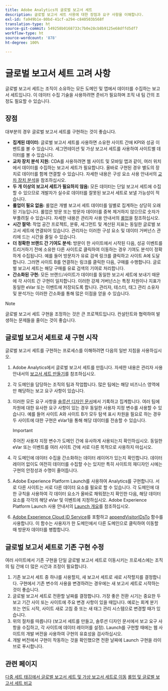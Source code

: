 ```yaml
---
title: Adobe Analytics의 글로벌 보고서 세트
description: 글로벌 보고서 세트 사용에 대한 장점과 요구 사항을 이해합니다.
exl-id: fa949b1e-80bd-41cf-a294-c840503b568f
translation-type: ht
source-git-commit: 549258b0168733c7b0e28cb8b9125e68dffd5df7
workflow-type: ht
source-wordcount: '878'
ht-degree: 100%

---
```


# 글로벌 보고서 세트 고려 사항

글로벌 보고서 세트는 조직이 소유하는 모든 도메인 및 앱에서 데이터를 수집하는 보고서 세트입니다. 이 데이터 수집 기술을 사용하려면 준비가 필요하며 조직 내 팀 간의 조정도 필요할 수 있습니다.

## 장점

대부분의 경우 글로벌 보고서 세트를 구현하는 것이 좋습니다.

* **집계된 데이터:** 글로벌 보고서 세트를 사용하면 소유한 사이트 간에 KPI와 성공 이벤트를 볼 수 있습니다. 세그먼테이션 및 가상 보고서 세트를 사용하여 사이트별 데이터를 볼 수 있습니다.
* **교차 장치 분석 지원:** CDA를 사용하려면 웹 사이트 및 모바일 앱과 같이, 여러 위치에서 데이터를 수집하는 보고서 세트가 필요합니다. 올바로 구현된 경우 별도의 장치로 데이터를 함께 연결할 수 있습니다. 자세한 내용은 구성 요소 사용 안내서의 [교차 장치 분석](../../components/cda/overview.md)을 참조하십시오.
* **두 개 이상의 보고서 세트가 필요하지 않음:** 모든 데이터는 단일 보고서 세트에 수집할 수 있으므로 개발자가 실수로 데이터를 잘못된 보고서 세트로 보낼 가능성이 적습니다.
* **롤업이 필요 없음:** 롤업은 개별 보고서 세트 데이터를 일별로 집계하는 상당히 오래된 기능입니다. 롤업은 방문 또는 방문자 데이터를 중복 제거하지 않으므로 숫자가 부풀려질 수 있습니다. 자세한 내용은 관리자 사용 안내서의 [롤업](../../admin/c-manage-report-suites/rollup-report-suite.md)을 참조하십시오.
* **시간 절약:** 작업 공간 프로젝트, 분류, 세그먼트 및 계산된 지표는 동일한 글로벌 보고서 세트에 연결되어 있습니다. 관리자는 이러한 구성 요소 및 데이터 거버넌스 관리에 드는 시간을 줄일 수 있습니다.
* **더 정확한 브랜드 간 기여도 분석:** 방문이 한 사이트에서 시작된 다음, 성공 이벤트를 트리거하기 전에 소유한 다른 사이트로 클릭하여 이동하는 경우 기여도 분석이 정확하게 수집됩니다. 예를 들어 방문자가 유료 검색 링크를 클릭하고 사이트 A에 도달합니다. 그러면 사이트 B를 연결하는 링크를 클릭한 다음, 구매를 수행합니다. 글로벌 보고서 세트는 해당 구매를 유료 검색의 기여로 처리합니다.
* **간소화된 구현:** 모든 브랜드/사이트가 데이터를 동일한 보고서 세트에 보내기 때문에 각 사이트 간 구현이 일치합니다. 이러한 강제 거버넌스는 특정 차원이나 지표가 동일한 eVar 또는 이벤트에 저장되도록 합니다. 관리자, 테스터, 태그 관리 소유자 및 분석가는 이러한 간소화를 통해 많은 이점을 얻을 수 있습니다.

>[!NOTE]
>
>글로벌 보고서 세트 구현을 조정하는 것은 큰 프로젝트입니다. 컨설턴트와 협력하여 발생하는 문제들을 줄이는 것이 좋습니다.

## 글로벌 보고서 세트로 새 구현 시작

글로벌 보고서 세트를 구현하는 프로세스를 이해하려면 다음의 일반 지침을 사용하십시오.

1. Adobe Analytics에서 글로벌 보고서 세트를 만듭니다. 자세한 내용은 관리자 사용 안내서의 [보고서 세트 만들기](/help/admin/c-manage-report-suites/c-new-report-suite/t-create-a-report-suite.md)를 참조하십시오.
1. 각 도메인을 담당하는 조직의 팀과 작업합니다. 많은 팀에는 해당 비즈니스 영역에만 해당하는 보고 요구 사항이 있습니다.
1. 이러한 모든 요구 사항을 [솔루션 디자인 문서](solution-design.md)에서 기록하고 집계합니다. 여러 팀에 차원에 대한 유사한 요구 사항이 있는 경우 동일한 사용자 지정 변수를 사용할 수 있습니다. 예를 들어 사이트 A와 사이트 B가 모두 탐색 표시 차원을 필요로 하는 경우 두 사이트에 대한 구현은 eVar1을 통해 해당 데이터를 전송할 수 있습니다.

   >[!IMPORTANT]
   >
   >주어진 사용자 지정 변수가 도메인 간에 유사하게 사용되는지 확인하십시오. 동일한 eVar 또는 이벤트를 여러 사이트 간에 서로 다른 목적으로 사용하지 마십시오.
1. 각 도메인에 데이터 수집을 간소화하는 데이터 레이어가 있는지 확인합니다. 데이터 레이어 없이도 여전히 데이터를 수집할 수는 있지만 특히 사이트의 재디자인 시에는 구현의 안정성과 수명이 줄어듭니다.
1. Adobe Experience Platform Launch를 사용하여 Analytics를 구현합니다. 서로 다른 사이트는 서로 다른 데이터 요소를 필요로 할 수 있습니다. 각 도메인에 대한 규칙을 사용하여 각 데이터 요소가 올바로 채워졌는지 확인한 다음, 해당 데이터 요소를 각각의 해당 eVar 및 이벤트에 지정하십시오. Adobe Experience Platform Launch 사용 안내서의 [Launch 개요](https://docs.adobe.com/content/help/ko-KR/launch/using/overview.html)를 참조하십시오.
1. [Adobe Experience Cloud ID Service](https://docs.adobe.com/content/help/ko-KR/id-service/using/home.html)를 포함하고 [appendVisitorIDsTo](https://docs.adobe.com/content/help/ko-KR/id-service/using/id-service-api/methods/appendvisitorid.html) 함수를 사용합니다. 이 함수는 사용자가 한 도메인에서 다른 도메인으로 클릭하여 이동할 때 방문자 데이터를 병합합니다.

## 글로벌 보고서 세트로 기존 구현 수정

여러 사이트에서 기존 구현을 단일 글로벌 보고서 세트로 이동시키는 프로세스에는 조직의 팀 간에 더 많은 시간과 조정이 필요합니다.

1. 기존 보고서 세트 중 하나를 사용할지, 새 보고서 세트로 새로 시작할지를 결정합니다. 구현에서 기존 변수의 사용을 변경하려는 경우에는 새 보고서 세트로 시작하는 것이 좋습니다.
2. 글로벌 보고서 세트로 전환할 날짜를 결정합니다. 가장 좋은 전환 시기는 중요한 두 보고 기간 사이 또는 사이트에 주요 변경 사항이 있을 때입니다. 예로는 회계 분기 또는 연도 시작, 사이트 새로 고침 중 또는 새 태그 관리 시스템으로 변경할 때가 있습니다.
3. 위의 절차를 따릅니다 (보고서 세트를 만들고, 솔루션 디자인 문서에서 보고 요구 사항을 수집하고, 각 사이트에 데이터 레이어를 설정). Launch를 구현할 때에는 웹 사이트의 개발 버전을 사용하여 구현의 유효성을 검사하십시오.
4. 개발 버전에서 구현이 작동하는 것을 확인했으면 전환 날짜에 Launch 구현을 라이브로 푸시합니다.

## 관련 페이지

[다중 세트 태깅에서 글로벌 보고서 세트 및 가상 보고서 세트로 이동](../../components/vrs/vrs-considerations.md)
[롤업 및 글로벌 보고서 세트 비교](../../admin/c-manage-report-suites/rollup-report-suite.md)

